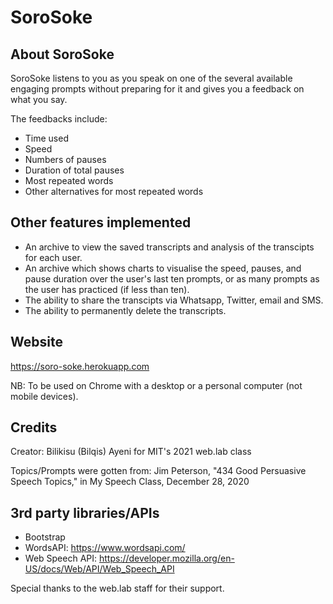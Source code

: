 # SoroSoke

## About SoroSoke
SoroSoke listens to you as you speak on one of the several available engaging prompts 
without preparing for it and gives you a feedback on what you say. 

The feedbacks include:
- Time used
- Speed
- Numbers of pauses
- Duration of total pauses
- Most repeated words
- Other alternatives for most repeated words

## Other features implemented
- An archive to view the saved transcripts and analysis of the transcipts for each user.
- An archive which shows charts to visualise the speed, pauses, and pause duration over the user's last ten prompts, 
or as many prompts as the user has practiced (if less than ten).
- The ability to share the transcipts via Whatsapp, Twitter, email and SMS.
- The ability to permanently delete the transcripts.

## Website
https://soro-soke.herokuapp.com 

NB: To be used on Chrome with a desktop or a personal computer (not mobile devices).


## Credits
Creator: Bilikisu (Bilqis) Ayeni for MIT's 2021 web.lab class

Topics/Prompts were gotten from: Jim Peterson, "434 Good Persuasive Speech Topics," in My Speech Class, December 28, 2020

## 3rd party libraries/APIs
- Bootstrap
- WordsAPI: https://www.wordsapi.com/
- Web Speech API: https://developer.mozilla.org/en-US/docs/Web/API/Web_Speech_API

Special thanks to the web.lab staff for their support.
